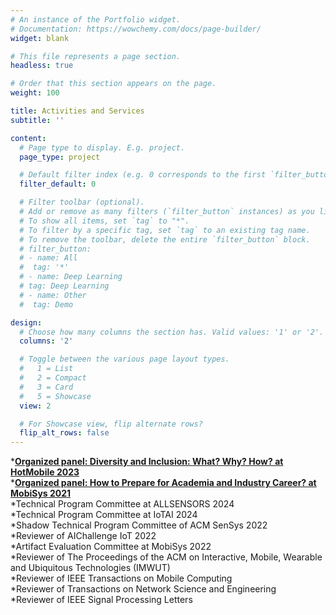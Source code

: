 ```yaml
---
# An instance of the Portfolio widget.
# Documentation: https://wowchemy.com/docs/page-builder/
widget: blank

# This file represents a page section.
headless: true

# Order that this section appears on the page.
weight: 100

title: Activities and Services
subtitle: ''

content:
  # Page type to display. E.g. project.
  page_type: project

  # Default filter index (e.g. 0 corresponds to the first `filter_button` instance below).
  filter_default: 0

  # Filter toolbar (optional).
  # Add or remove as many filters (`filter_button` instances) as you like.
  # To show all items, set `tag` to "*".
  # To filter by a specific tag, set `tag` to an existing tag name.
  # To remove the toolbar, delete the entire `filter_button` block.
  # filter_button:
  # - name: All
  #  tag: '*'
  # - name: Deep Learning
  # tag: Deep Learning
  # - name: Other
  #  tag: Demo

design:
  # Choose how many columns the section has. Valid values: '1' or '2'.
  columns: '2'

  # Toggle between the various page layout types.
  #   1 = List
  #   2 = Compact
  #   3 = Card
  #   5 = Showcase
  view: 2

  # For Showcase view, flip alternate rows?
  flip_alt_rows: false
---
```

*[**Organized panel: Diversity and Inclusion: What? Why? How? at HotMobile 2023**](https://twitter.com/ACMHotMobile/status/1628861209557753856)   
*[**Organized panel: How to Prepare for Academia and Industry Career? at MobiSys 2021**](https://www.sigmobile.org/mobisys/2021/flyer_N2Women_Mobisys21.pdf)   
*Technical Program Committee at ALLSENSORS 2024     
*Technical Program Committee at IoTAI 2024    
*Shadow Technical Program Committee of ACM SenSys 2022                  
*Reviewer of AIChallenge IoT 2022     
*Artifact Evaluation Committee at MobiSys 2022              
*Reviewer of The Proceedings of the ACM on Interactive, Mobile, Wearable and Ubiquitous Technologies (IMWUT)       
*Reviewer of IEEE Transactions on Mobile Computing         
*Reviewer of Transactions on Network Science and Engineering       
*Reviewer of IEEE Signal Processing Letters        



